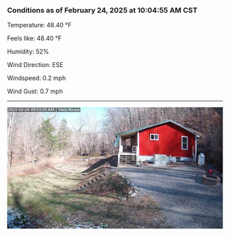 ### Conditions as of February 24, 2025 at 10:04:55 AM CST 

Temperature: 48.40 &deg;F

Feels like: 48.40 &deg;F

Humidity: 52%

Wind Direction: ESE

Windspeed: 0.2 mph

Wind Gust: 0.7 mph

---

<img src="./images/latest.jpeg"/>

